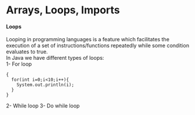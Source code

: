 # Arrays, Loops, Imports
#### Loops
Looping in programming languages is a feature which facilitates the execution of a set of instructions/functions repeatedly while some condition evaluates to true.  
In Java we have different types of loops:  
1- For loop
```
{
  for(int i=0;i<10;i++){
    System.out.println(i);
  }
}
```
2- While loop
3- Do while loop
